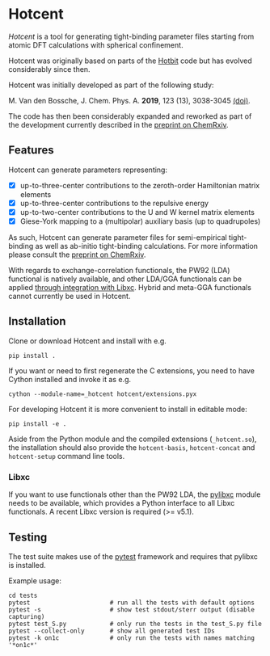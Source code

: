 # Hotcent

*Hotcent* is a tool for generating tight-binding parameter files
starting from atomic DFT calculations with spherical confinement.

Hotcent was originally based on parts of the [Hotbit](
https://github.com/pekkosk/hotbit/) code but has evolved considerably
since then.

Hotcent was initially developed as part of the following study:

M. Van den Bossche, J. Chem. Phys. A. **2019**, 123 (13), 3038-3045
[(doi)](https://dx.doi.org/10.1021/acs.jpca.9b00927).

The code has then been considerably expanded and reworked as part of
the development currently described in the [preprint on ChemRxiv](
https://doi.org/10.26434/chemrxiv-2023-v7ljv).


## Features

Hotcent can generate parameters representing:

- [x] up-to-three-center contributions to the zeroth-order Hamiltonian
      matrix elements
- [x] up-to-three-center contributions to the repulsive energy
- [x] up-to-two-center contributions to the U and W kernel matrix elements
- [x] Giese-York mapping to a (multipolar) auxiliary basis (up to quadrupoles)

As such, Hotcent can generate parameter files for semi-empirical
tight-binding as well as ab-initio tight-binding calculations.
For more information please consult the [preprint on ChemRxiv](
https://doi.org/10.26434/chemrxiv-2023-v7ljv).

With regards to exchange-correlation functionals, the PW92
(LDA) functional is natively available, and other LDA/GGA functionals
can be applied [through integration with Libxc](#libxc).
Hybrid and meta-GGA functionals cannot currently be used in Hotcent.


## Installation

Clone or download Hotcent and install with e.g.
```shell
pip install .
```

If you want or need to first regenerate the C extensions,
you need to have Cython installed and invoke it as e.g.
```shell
cython --module-name=_hotcent hotcent/extensions.pyx
```

For developing Hotcent it is more convenient to install in editable mode:
```shell
pip install -e .
```

Aside from the Python module and the compiled extensions (`_hotcent.so`),
the installation should also provide the `hotcent-basis`, `hotcent-concat`
and `hotcent-setup` command line tools.


### Libxc

If you want to use functionals other than the PW92 LDA, the [pylibxc](
https://www.tddft.org/programs/libxc/installation/#python-library) module
needs to be available, which provides a Python interface to all
Libxc functionals. A recent Libxc version is required (>= v5.1).


## Testing

The test suite makes use of the [pytest](https://docs.pytest.org) framework
and requires that pylibxc is installed.

Example usage:
```shell
cd tests
pytest                      # run all the tests with default options
pytest -s                   # show test stdout/sterr output (disable capturing)
pytest test_S.py            # only run the tests in the test_S.py file
pytest --collect-only       # show all generated test IDs
pytest -k on1c              # only run the tests with names matching '*on1c*'
```
